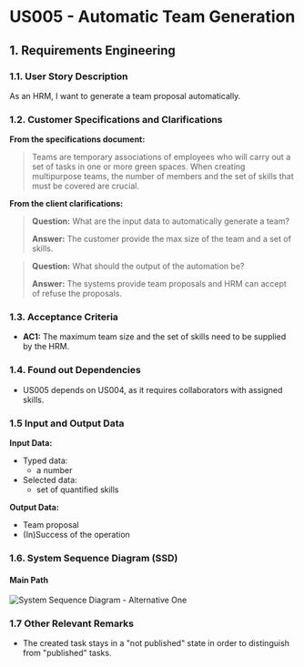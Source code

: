 # US005 - Automatic Team Generation


## 1. Requirements Engineering

### 1.1. User Story Description

As an HRM, I want to generate a team proposal automatically.

### 1.2. Customer Specifications and Clarifications 

**From the specifications document:**

>	Teams are temporary associations of employees who will carry out a set of tasks in
one or more green spaces. When creating multipurpose teams, the number of members
and the set of skills that must be covered are crucial.


**From the client clarifications:**

> **Question:** What are the input data to automatically generate a team?
>
> **Answer:**
The customer provide the max size of the team and a set of skills.

> **Question:** What should the output of the automation be?
>
> **Answer:** The systems provide team proposals and HRM can accept of refuse the proposals.

### 1.3. Acceptance Criteria

* **AC1:** The maximum team size and the set of skills need to be supplied by
  the HRM.

### 1.4. Found out Dependencies

* US005 depends on US004, as it requires collaborators with assigned skills.

### 1.5 Input and Output Data

**Input Data:**

* Typed data:
    * a number
* Selected data:
  * set of quantified skills

**Output Data:**

* Team proposal
* (In)Success of the operation

### 1.6. System Sequence Diagram (SSD)

#### Main Path

![System Sequence Diagram - Alternative One](svg/us001-system-sequence-diagram.svg)


### 1.7 Other Relevant Remarks

* The created task stays in a "not published" state in order to distinguish from "published" tasks.
